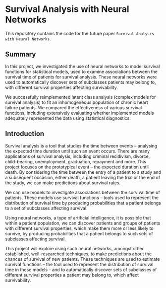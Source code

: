 # Survival Analysis with Neural Networks

This repository contains the code for the future paper `Survival Analysis with Neural Networks`.

## Summary

In this project, we investigated the use of neural networks to model survival functions for statistical models, used to examine associations between the survival time of patients for survival analysis. These neural networks were used to automatically discover sets of subclasses patients may belong to, with different survival properties affecting survivability.

We successfully reimplemented latent class analysis (complex models for survival analysis) to fit an inhomogeneous population of chronic heart failure patients. We compared the effectiveness of various survival functions, including extensively evaluating whether implemented models adequately represented the data using statistical diagnostics.

## Introduction

Survival analysis is a tool that studies the time between events – analysing the expected time duration until such an event occurs. There are many applications of survival analysis, including criminal recidivism, divorce, child-bearing, unemployment, graduation, repayment and more. This project focuses on the prototypical event – the expected duration until death. By considering the time between the entry of a patient to a study and a subsequent occasion, either death, a patient leaving the trial or the end of the study, we can make predictions about survival rates.

We can use models to investigate associations between the survival time of patients. These models use survival functions – tools used to represent the distribution of survival time by producing probabilities that a patient belongs to a set of subclasses affecting survival.

Using neural networks, a type of artificial intelligence, it is possible that within a patient population, we can discover patients and groups of patients with different survival properties, which make them more or less likely to survive, by producing probabilities that a patient belongs to such sets of subclasses affecting survival.

This project will explore using such neural networks, amongst other established, well-researched techniques, to make predictions about the chances of survival of new patients. These techniques are used to estimate survival functions – the tool used to represent the distribution of survival time in these models – and to automatically discover sets of subclasses of different survival properties a patient may belong to, which affect survivability.
